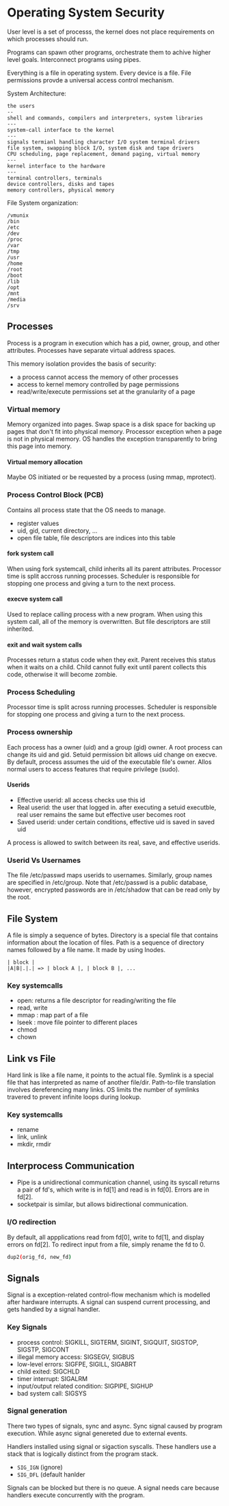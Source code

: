 # Operating System Security

User level is a set of processs, the kernel does not place requirements
on which processes should run.

Programs can spawn other programs, orchestrate them to achive higher level goals.
Interconnect programs using pipes.

Everything is a file in operating system. Every device is a file. File permissions provde a universal access control mechanism.

System Architecture:

```
the users
--
shell and commands, compilers and interpreters, system libraries
---
system-call interface to the kernel
---
signals termianl handling character I/O system terminal drivers
file system, swapping block I/O, system disk and tape drivers
CPU scheduling, page replacement, demand paging, virtual memory
---
kernel interface to the hardware
---
terminal controllers, terminals
device controllers, disks and tapes
memory controllers, physical memory
```

File System organization:

```
/vmunix
/bin
/etc
/dev
/proc
/var
/tmp
/usr
/home
/root
/boot
/lib
/opt
/mnt
/media
/srv
```

## Processes

Process is a program in execution which has a pid, owner, group, and other attributes.
Processes have separate virtual address spaces.

This memory isolation provides the basis of security:

- a process cannot access the memory of other processes
- access to kernel memory controlled by page permissions
- read/write/execute permissions set at the granularity of a page

### Virtual memory

Memory organized into pages. Swap space is a disk space for backing up pages that don't fit into physical memory.
Processor exception when a page is not in physical memory. OS handles the exception transparently
to bring this page into memory.

#### Virtual memory allocation

Maybe OS initiated or be requested by a process (using mmap, mprotect).

### Process Control Block (PCB)

Contains all process state that the OS needs to manage.

- register values
- uid, gid, current directory, ...
- open file table, file descriptors are indices into this table

#### fork system call

When using fork systemcall, child inherits all its parent attributes.
Processor time is split accross running processes. Scheduler is responsible for
stopping one process and giving a turn to the next process.

#### execve system call

Used to replace calling process with a new program.
When using this system call, all of the memory is overwritten.
But file descriptors are still inherited.

#### exit and wait system calls

Processes return a status code when they exit.
Parent receives this status when it waits on a child.
Child cannot fully exit until parent collects this code, otherwise it will become zombie.

### Process Scheduling

Processor time is split across running processes.
Scheduler is responsible for stopping one process and giving a turn to the
next process.

### Process ownership

Each process has a owner (uid) and a group (gid) owner.
A root process can change its uid and gid.
Setuid permission bit allows uid change on execve.
By default, process assumes the uid of the executable file's owner.
Allos normal users to access features that require privilege (sudo).

#### Userids

- Effective userid: all access checks use this id
- Real userid: the user that logged in. after executing a setuid executble, real user remains the same but effective user becomes root
- Saved userid: under certain conditions, effective uid is saved in saved uid

A process is allowed to switch between its real, save, and effective userids.

### Userid Vs Usernames

The file /etc/passwd maps userids to usernames.
Similarly, group names are specified in /etc/group.
Note that /etc/passwd is a public database, however, encrypted passwords are in
/etc/shadow that can be read only by the root.

## File System

A file is simply a sequence of bytes. Directory is a special file that contains information
about the location of files. Path is a sequence of directory names followed by a file name.
It made by using Inodes.

```
| block |
|A|B|.|.| => | block A |, | block B |, ...
```

### Key systemcalls

- open: returns a file descriptor for reading/writing the file
- read, write
- mmap : map part of a file
- lseek : move file pointer to different places
- chmod
- chown

## Link vs File

Hard link is like a file name, it points to the actual file.
Symlink is a special file that has interpreted as name of another file/dir.
Path-to-file translation involves dereferencing many links.
OS limits the number of symlinks travered to prevent infinite loops during lookup.

### Key systemcalls

- rename
- link, unlink
- mkdir, rmdir

## Interprocess Communication

- Pipe is a unidirectional communication channel, using its syscall returns
a pair of fd's, which write is in fd[1] and read is in fd[0]. Errors are in fd[2].
- socketpair is similar, but allows bidirectional communication.

### I/O redirection

By default, all appplications read from fd[0], write to fd[1], and display
errors on fd[2].
To redirect input from a file, simply rename the fd to 0.

```sh
dup2(orig_fd, new_fd)
```

## Signals

Signal is a exception-related control-flow mechanism which is modelled after hardware interrupts.
A signal can suspend current processing, and gets handled by a signal handler.

### Key Signals

- process control: SIGKILL, SIGTERM, SIGINT, SIGQUIT, SIGSTOP, SIGSTP, SIGCONT
- illegal memory access: SIGSEGV, SIGBUS
- low-level errors: SIGFPE, SIGILL, SIGABRT
- child exited: SIGCHLD
- timer interrupt: SIGALRM
- input/output related condition: SIGPIPE, SIGHUP
- bad system call: SIGSYS

### Signal generation

There two types of signals, sync and async.
Sync signal caused by program execution. While async signal genereted due to external events.

Handlers installed using signal or sigaction syscalls. These handlers use a stack that is logically distinct from
the program stack.

- `SIG_IGN` (ignore)
- `SIG_DFL` (default hanlder

Signals can be blocked but there is no queue. A signal needs care because
handlers execute concurrently with the program.

